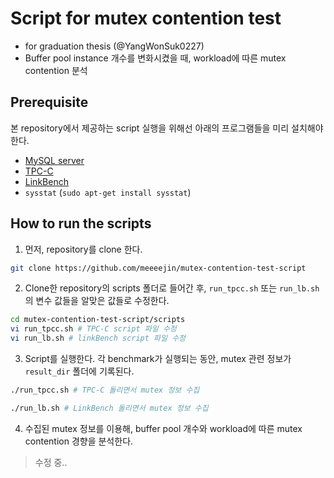 # Script for mutex contention test

- for graduation thesis (@YangWonSuk0227)
- Buffer pool instance 개수를 변화시켰을 때, workload에 따른 mutex contention 분석

## Prerequisite

본 repository에서 제공하는 script 실행을 위해선 아래의 프로그램들을 미리 설치해야 한다.

- [MySQL server](https://github.com/meeeejin/til/blob/master/mysql/build-and-install-the-source-code-5.7.md)
- [TPC-C](https://github.com/Percona-Lab/tpcc-mysql)
- [LinkBench](https://github.com/facebookarchive/linkbench)
- `sysstat` (`sudo apt-get install sysstat`)

## How to run the scripts

1. 먼저, repository를 clone 한다.

```bash
git clone https://github.com/meeeejin/mutex-contention-test-script
```

2. Clone한 repository의 scripts 폴더로 들어간 후, `run_tpcc.sh` 또는 `run_lb.sh`의 변수 값들을 알맞은 값들로 수정한다.

```bash
cd mutex-contention-test-script/scripts
vi run_tpcc.sh # TPC-C script 파일 수정
vi run_lb.sh # linkBench script 파일 수정
```

3. Script를 실행한다. 각 benchmark가 실행되는 동안, mutex 관련 정보가 `result_dir` 폴더에 기록된다.

```bash
./run_tpcc.sh # TPC-C 돌리면서 mutex 정보 수집
```

```bash
./run_lb.sh # LinkBench 돌리면서 mutex 정보 수집
```

4. 수집된 mutex 정보를 이용해, buffer pool 개수와 workload에 따른 mutex contention 경향을 분석한다.

> 수정 중..
